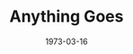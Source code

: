 ---
title: Anything Goes
date: 1973-03-16
closing_date: 1973-03-31
layout: productions
playbill:
Theatre: Theatre Jacksonville
Venue: Little Theatre
cast:
- Reno Sweeny: Nancy Kaye
- Billy Crocker: Bill Milton
- Moonface Martin: Marshall Grauer
- Hope Harcourt: Nita Buchanon
- Bonnie: Harriet McPherson
- Sir Evelyn: Bill Harriman
- Mrs. Harcourt: Mary Coyle
- Whitney: David J. Putney, Jr.
- Bishop: Ken Wittich, Jr.
- Steward: Randy Weedman
- Reporter: Bob Barnes
- Cameraman: Terry Alters
- Ching: Leonard Alterman
- Ling: George Spelvin
- Purity: Denise Bolton
- Chastity: Connie Wesson
- Charity: Lynn Collins
- Virtue: Joyce Bizot
- Purser: Joe Piscopo
- Captain: Harry Hodge
- Sailor: Jon Kramerick
- Passenger:
  - Pete Peterson
  - Peggy Cone
  - Shirley Cooke
  - Rion Carswell
  - Susan De-Rosa
  - Tom Dunn
  - Bill Merwin
  - Cliff Parish
  - Vicki Roundtree
  - Roxanne Runnion
  - Ronald Waters
  - Kathy Wegant
  - Maggie Winstead
  - Leonard Alterman
  - Terry Alters
  - Carlene Bailey
  - Bob Barnes
crew:
- Director: Robert Knowles
- Scene Design: Hal Henderson
- Musical Director: Rosalind MacEnulty
- Choreographer: Buddy Sherwood
- Assistant Choreographer: Carlene Bailey
- Stage Manager: Doug Thomas
- Assistant Stage Manager: Vickie Morales
- Lighting:
  - Kelly Hart
  - Anne Lorio
- Costumes:
  - Nancy Kaye
  - Gert Herman
  - Mary Coyle
- Set Construction:
  - Terry Alters
  - Elliot Baker
  - Bob Barnes
  - Doug Chichester
  - Kelly Hart
  - Hal Nearhoff
- Set Painting:
  - Mike Blanky
  - Brian Cooke
  - Phyllis Marko
  - Terra Ohl
  - David Stillson
  - Dwight Stillson
  - Mary Ellen Wofford
- Stage Crew:
  - Jim Cortez
  - Paul Whitfield
- Properties:
  - Margaret Winstead
  - Frances Bierbaum
  - Nellie Coyle
  - Laurie Kaden
  - Mary Ellen Wofford
- Box Office:
  - Ann Dubow
- Cast Notes: Sabina Meyer
orchestra:
external_links:
---
